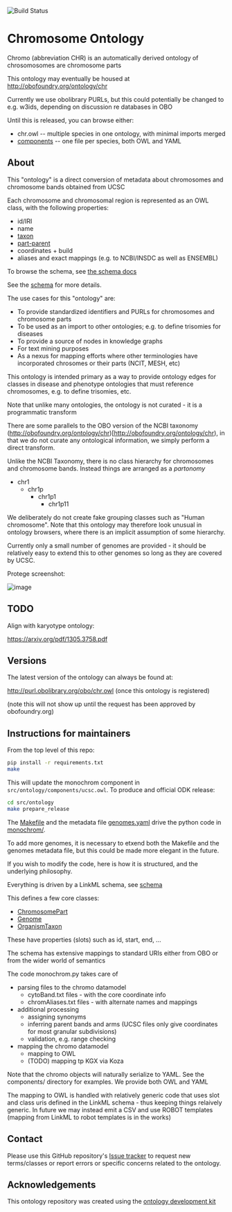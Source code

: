 ![Build Status](https://github.com/monarch-initiative/monochrom/workflows/CI/badge.svg)

# Chromosome Ontology

Chromo (abbreviation CHR) is an automatically derived ontology of chrosomosomes are chromosome parts

This ontology may eventually be housed at http://obofoundry.org/ontology/chr

Currently we use obolibrary PURLs, but this could potentially be changed to e.g. w3ids, depending on discussion re databases in OBO

Until this is released, you can browse either:

 * chr.owl -- multiple species in one ontology, with minimal imports merged
 * [components](components/) -- one file per species, both OWL and YAML

## About

This "ontology" is a direct conversion of metadata about chromosomes and chromosome bands obtained from UCSC

Each chromosome and chromosomal region is represented as an OWL class, with the following properties:

 * id/IRI
 * name
 * [taxon](https://monarch-initiative.github.io/monochrom/taxon/)
 * [part-parent](https://monarch-initiative.github.io/monochrom/parent/)
 * coordinates + build
 * aliases and exact mappings (e.g. to NCBI/INSDC as well as ENSEMBL)

To browse the schema, see [the schema docs](http://monarch-initiative.github.io/monochrom/)

See the [schema](model/schema/) for more details.

The use cases for this "ontology" are:

 * To provide standardized identifiers and PURLs for chromosomes and chromosome parts
 * To be used as an import to other ontologies; e.g. to define trisomies for diseases
 * To provide a source of nodes in knowledge graphs
 * For text mining purposes
 * As a nexus for mapping efforts where other terminologies have incorporated chrosomes or their parts (NCIT, MESH, etc)

This ontology is intended primary as a way to provide ontology edges
for classes in disease and phenotype ontologies that must reference
chromosomes, e.g. to define trisomies, etc.

Note that unlike many ontologies, the ontology is not curated - it is a programmatic transform

There are some parallels to the OBO version of the NCBI taxonomy
(http://obofoundry.org/ontology/chr)[http://obofoundry.org/ontology/chr),
in that we do not curate any ontological information, we simply
perform a direct transform.

Unlike the NCBI Taxonomy, there is no class hierarchy for chromosomes and chromosome bands. Instead things are arranged as a *partonomy*

 * chr1
    * chr1p
       * chr1p1
          * chr1p11

We deliberately do not create fake grouping classes such as "Human
chromosome". Note that this ontology may therefore look unusual in
ontology browsers, where there is an implicit assumption of some
hierarchy.

Currently only a small number of genomes are provided - it should be relatively easy to extend this to other genomes so long as they are covered by UCSC.

Protege screenshot:

![image](https://user-images.githubusercontent.com/50745/121618393-863cee80-ca1b-11eb-8fff-f7cfe309986a.png)

## TODO

Align with karyotype ontology:

https://arxiv.org/pdf/1305.3758.pdf

## Versions

The latest version of the ontology can always be found at:

http://purl.obolibrary.org/obo/chr.owl  (once this ontology is registered)

(note this will not show up until the request has been approved by obofoundry.org)

## Instructions for maintainers

From the top level of this repo:

```bash
pip install -r requirements.txt
make
```

This will update the monochrom component in `src/ontology/components/ucsc.owl`. To produce and official ODK release:

```bash
cd src/ontology
make prepare_release
```

The [Makefile](Makefile) and the metadata file [genomes.yaml](genomes.yaml) drive the python code in [monochrom/](monochrom/).

To add more genomes, it is necessary to etxend both the Makefile and the genomes metadata file, but this could be made more elegant in the future.

If you wish to modify the code, here is how it is structured, and the underlying philosophy.

Everything is driven by a LinkML schema, see [schema](model/schema/)

This defines a few core classes:

 * [ChromosomePart](https://monarch-initiative.github.io/monochrom/ChromosomePart)
 * [Genome](https://monarch-initiative.github.io/monochrom/Genome)
 * [OrganismTaxon](https://monarch-initiative.github.io/monochrom/OrganismTaxon)


These have properties (slots) such as id, start, end, ...

The schema has extensive mappings to standard URIs either from OBO or from the wider world of semantics

The code monochrom.py takes care of

 - parsing files to the chromo datamodel
    - cytoBand.txt files - with the core coordinate info
    - chromAliases.txt files - with alternate names and mappings
 - additional processing
    - assigning synonyms
    - inferring parent bands and arms (UCSC files only give coordinates for most granular subdivisions)
    - validation, e.g. range checking
 - mapping the chromo datamodel
    - mapping to OWL
    - (TODO) mapping tp KGX via Koza

Note that the chromo objects will naturally serialize to YAML. See the components/ directory for examples. We provide both OWL and YAML

The mapping to OWL is handled with relatively generic code that uses slot and class uris defined in the LinkML schema - thus keeping things relaively generic. In future we may instead emit a CSV and use ROBOT templates (mapping from LinkML to robot templates is in the works)

## Contact

Please use this GitHub repository's [Issue tracker](https://github.com/monarch-initiative/monochrom/issues) to request new terms/classes or report errors or specific concerns related to the ontology.

## Acknowledgements

This ontology repository was created using the [ontology development kit](https://github.com/INCATools/ontology-development-kit)
